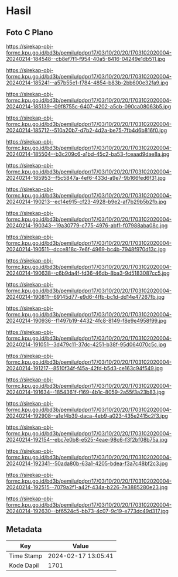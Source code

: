 # Hasil

## Foto C Plano

https://sirekap-obj-formc.kpu.go.id/bd3b/pemilu/pdpr/17/03/10/20/20/1703102020004-20240214-184548--cb8ef7f1-f954-40a5-8416-04249e1db511.jpg

https://sirekap-obj-formc.kpu.go.id/bd3b/pemilu/pdpr/17/03/10/20/20/1703102020004-20240214-185241--a57b55e1-f784-4854-b83b-2bb600e32fa9.jpg

https://sirekap-obj-formc.kpu.go.id/bd3b/pemilu/pdpr/17/03/10/20/20/1703102020004-20240214-185139--09f8755c-6407-4202-a5cb-090ca08063b5.jpg

https://sirekap-obj-formc.kpu.go.id/bd3b/pemilu/pdpr/17/03/10/20/20/1703102020004-20240214-185712--510a20b7-d7b2-4d2a-be75-7fb4d6b816f0.jpg

https://sirekap-obj-formc.kpu.go.id/bd3b/pemilu/pdpr/17/03/10/20/20/1703102020004-20240214-185504--b3c209c6-a1bd-45c2-ba53-fceaad9dae8a.jpg

https://sirekap-obj-formc.kpu.go.id/bd3b/pemilu/pdpr/17/03/10/20/20/1703102020004-20240214-185953--f5c5847a-4ef6-433d-a9e7-9b166fed6f31.jpg

https://sirekap-obj-formc.kpu.go.id/bd3b/pemilu/pdpr/17/03/10/20/20/1703102020004-20240214-190213--ec14e915-cf23-4928-b9e2-af7b29b5b2fb.jpg

https://sirekap-obj-formc.kpu.go.id/bd3b/pemilu/pdpr/17/03/10/20/20/1703102020004-20240214-190343--19a30779-c775-4976-abf1-f07988aba08c.jpg

https://sirekap-obj-formc.kpu.go.id/bd3b/pemilu/pdpr/17/03/10/20/20/1703102020004-20240214-190511--dcce818c-7e6f-4969-bc4b-7948f970d13c.jpg

https://sirekap-obj-formc.kpu.go.id/bd3b/pemilu/pdpr/17/03/10/20/20/1703102020004-20240214-190638--c6b9da4f-fd36-46db-8ba3-9d5183087cc5.jpg

https://sirekap-obj-formc.kpu.go.id/bd3b/pemilu/pdpr/17/03/10/20/20/1703102020004-20240214-190811--69145d77-e9d6-4ffb-bc1d-dd14e47267fb.jpg

https://sirekap-obj-formc.kpu.go.id/bd3b/pemilu/pdpr/17/03/10/20/20/1703102020004-20240214-190936--f1497b19-4432-4fc8-8149-f8e9e4958f99.jpg

https://sirekap-obj-formc.kpu.go.id/bd3b/pemilu/pdpr/17/03/10/20/20/1703102020004-20240214-191051--3d479c11-37dc-4251-b38f-95d064070c5c.jpg

https://sirekap-obj-formc.kpu.go.id/bd3b/pemilu/pdpr/17/03/10/20/20/1703102020004-20240214-191217--8510f34f-f45a-42fd-b5d3-ce163c94f549.jpg

https://sirekap-obj-formc.kpu.go.id/bd3b/pemilu/pdpr/17/03/10/20/20/1703102020004-20240214-191634--1854361f-f169-4b1c-8059-2a55f3a23b83.jpg

https://sirekap-obj-formc.kpu.go.id/bd3b/pemilu/pdpr/17/03/10/20/20/1703102020004-20240214-192908--a1ef4b39-daca-4eb9-a023-435e2415c2f3.jpg

https://sirekap-obj-formc.kpu.go.id/bd3b/pemilu/pdpr/17/03/10/20/20/1703102020004-20240214-192154--ebc7e0b8-e525-4eae-98c6-f3f2bf08b75a.jpg

https://sirekap-obj-formc.kpu.go.id/bd3b/pemilu/pdpr/17/03/10/20/20/1703102020004-20240214-192341--50ada80b-63a1-4205-bdea-f3a7c48bf2c3.jpg

https://sirekap-obj-formc.kpu.go.id/bd3b/pemilu/pdpr/17/03/10/20/20/1703102020004-20240214-192515--7079a2f1-a42f-434a-b226-7e3885280e23.jpg

https://sirekap-obj-formc.kpu.go.id/bd3b/pemilu/pdpr/17/03/10/20/20/1703102020004-20240214-192630--bf6524c5-bb73-4c07-9c19-e773dc49d317.jpg


## Metadata

| Key        | Value               |
| ---------- | ------------------- |
| Time Stamp | 2024-02-17 13:05:41 |
| Kode Dapil | 1701                |



